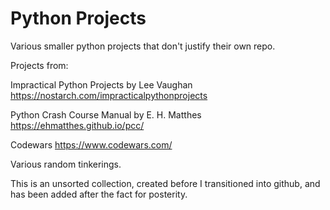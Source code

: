 # Python Projects
Various smaller python projects that don't justify their own repo.

Projects from:

Impractical Python Projects  by Lee Vaughan https://nostarch.com/impracticalpythonprojects

Python Crash Course Manual by E. H. Matthes https://ehmatthes.github.io/pcc/

Codewars https://www.codewars.com/

Various random tinkerings.

This is an unsorted collection, created before I transitioned into github, and has been added after the fact for posterity. 


